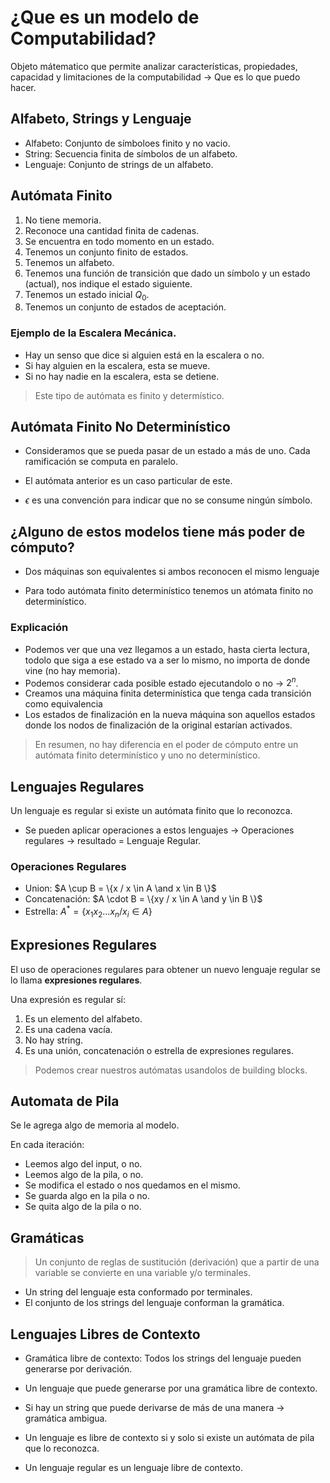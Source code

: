 # ¿Que es un modelo de Computabilidad?

Objeto mátematico que permite analizar características, propiedades, capacidad y limitaciones de la computabilidad $\rightarrow$ Que es lo que puedo hacer.

## Alfabeto, Strings y Lenguaje

- Alfabeto: Conjunto de símboloes finito y no vacio.
- String: Secuencia finita de símbolos de un alfabeto.
- Lenguaje: Conjunto de strings de un alfabeto.

## Autómata Finito

1. No tiene memoria.
2. Reconoce una cantidad finita de cadenas.
3. Se encuentra en todo momento en un estado.
4. Tenemos un conjunto finito de estados.
5. Tenemos un alfabeto.
6. Tenemos una función de transición que dado un símbolo y un estado (actual), nos indique el estado siguiente.
7. Tenemos un estado inicial $Q_0$.
8. Tenemos un conjunto de estados de aceptación.

### Ejemplo de la Escalera Mecánica.

- Hay un senso que dice si alguien está en la escalera o no.
- Si hay alguien en la escalera, esta se mueve.
- Si no hay nadie en la escalera, esta se detiene.

> Este tipo de autómata es finito y determístico.

## Autómata Finito No Determinístico

- Consideramos que se pueda pasar de un estado a más de uno. Cada ramificación se computa en paralelo.

- El autómata anterior es un caso particular de este.

- $\epsilon$ es una convención para indicar que no se consume ningún símbolo.

## ¿Alguno de estos modelos tiene más poder de cómputo?

- Dos máquinas son equivalentes si ambos reconocen el mismo lenguaje

- Para todo autómata finito determinístico tenemos un atómata finito no determinístico.

### Explicación

- Podemos ver que una vez llegamos a un estado, hasta cierta lectura, todolo que siga a ese estado va a ser lo mismo, no importa de donde vine (no hay memoria).
- Podemos considerar cada posible estado ejecutandolo o no $\rightarrow$ $2^n$.
- Creamos una máquina finita determinística que tenga cada transición como equivalencia
- Los estados de finalización en la nueva máquina son aquellos estados donde los nodos de finalización de la original estarían activados.

> En resumen, no hay diferencia en el poder de cómputo entre un autómata finito determinístico y uno no determinístico.

## Lenguajes Regulares

Un lenguaje es regular si existe un autómata finito que lo reconozca.

- Se pueden aplicar operaciones a estos lenguajes $\rightarrow$ Operaciones regulares $\rightarrow$ resultado = Lenguaje Regular.

### Operaciones Regulares

- Union: $A \cup B = \{x / x \in A \and x \in B \}$
- Concatenación: $A \cdot B = \{xy / x \in A \and y \in B \}$
- Estrella: $A^* = \{x_1x_2...x_n / x_i \in A \}$

## Expresiones Regulares

El uso de operaciones regulares para obtener un nuevo lenguaje regular se lo llama **expresiones regulares**.

Una expresión es regular sí:

1. Es un elemento del alfabeto.
2. Es una cadena vacía.
3. No hay string.
4. Es una unión, concatenación o estrella de expresiones regulares.

> Podemos crear nuestros autómatas usandolos de building blocks.

## Automata de Pila

Se le agrega algo de memoria al modelo.

En cada iteración:

- Leemos algo del input, o no.
- Leemos algo de la pila, o no.
- Se modifica el estado o nos quedamos en el mismo.
- Se guarda algo en la pila o no.
- Se quita algo de la pila o no.

## Gramáticas

> Un conjunto de reglas de sustitución (derivación) que a partir de una variable se convierte en una variable y/o terminales.

- Un string del lenguaje esta conformado por terminales.
- El conjunto de los strings del lenguaje conforman la gramática.

## Lenguajes Libres de Contexto

- Gramática libre de contexto: Todos los strings del lenguaje pueden generarse por derivación.

- Un lenguaje que puede generarse por una gramática libre de contexto.

- Si hay un string que puede derivarse de más de una manera $\rightarrow$ gramática ambigua.

- Un lenguaje es libre de contexto si y solo si existe un autómata de pila que lo reconozca.

- Un lenguaje regular es un lenguaje libre de contexto.
